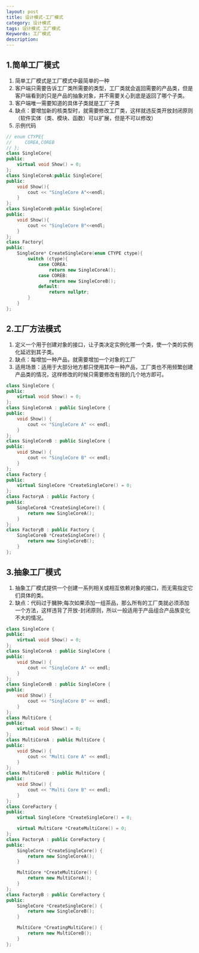 ```yaml
---
layout: post
title: 设计模式-工厂模式
category: 设计模式
tags: 设计模式 工厂模式
Keywords: 工厂模式
description:
---
```

## 1.简单工厂模式
1. 简单工厂模式是工厂模式中最简单的一种
2. 客户端只需要告诉工厂类所需要的类型，工厂类就会返回需要的产品类，但是客户端看到的只是产品的抽象对象，并不需要关心到底是返回了哪个子类。
3. 客户端唯一需要知道的具体子类就是工厂子类
4. 缺点：要增加新的核类型时，就需要修改工厂类，这样就违反类开放封闭原则（软件实体（类、模块、函数）可以扩展，但是不可以修改）
5. 示例代码
```cpp
// enum CTYPE{
//     COREA,COREB
// };
class SingleCore{
public:
    virtual void Show() = 0;
};
class SingleCoreA:public SingleCore{
public:
    void Show(){
        cout << "SingleCore A"<<endl;
    }
};
class SingleCoreB:public SingleCore{
public:
    void Show(){
        cout << "SingleCore B"<<endl;
    }
};
class Factory{
public:
    SingleCore* CreateSingleCore(enum CTYPE ctype){
        switch (ctype){
            case COREA:
                return new SingleCoreA();
            case COREB:
                return new SingleCoreB();
            default:
                return nullptr;
        }
    }
};
```

## 2.工厂方法模式
1. 定义一个用于创建对象的接口，让子类决定实例化哪一个类，使一个类的实例化延迟到其子类。
2. 缺点：每增加一种产品，就需要增加一个对象的工厂
3. 适用场景：适用于大部分地方都只使用其中一种产品，工厂类也不用频繁创建产品类的情况，这样修改的时候只需要修改有限的几个地方即可。
```cpp
class SingleCore {
public:
    virtual void Show() = 0;
};
class SingleCoreA : public SingleCore {
public:
    void Show() {
        cout << "SingleCore A" << endl;
    }
};
class SingleCoreB : public SingleCore {
public:
    void Show() {
        cout << "SingleCore B" << endl;
    }
};
class Factory {
public:
    virtual SingleCore *CreateSingleCore() = 0;
};
class FactoryA : public Factory {
public:
    SingleCoreA *CreateSingleCore() {
        return new SingleCoreA();
    }
};
class FactoryB : public Factory {
    SingleCoreB *CreateSingleCore() {
        return new SingleCoreB();
    }
};
```

## 3.抽象工厂模式
1. 抽象工厂模式提供一个创建一系列相关或相互依赖对象的接口，而无需指定它们具体的类。
2. 缺点：代码过于臃肿;每次如果添加一组茶品，那么所有的工厂类就必须添加一个方法，这样违背了开放-封闭原则，所以一般适用于产品组合产品族变化不大的情况。

```cpp
class SingleCore {
public:
    virtual void Show() = 0;
};
class SingleCoreA : public SingleCore {
public:
    void Show() {
        cout << "SingleCore A" << endl;
    }
};
class SingleCoreB : public SingleCore {
public:
    void Show() {
        cout << "SingleCore B" << endl;
    }
};
class MultiCore {
public:
    virtual void Show() = 0;
};
class MultiCoreA : public MultiCore {
public:
    void Show() {
        cout << "Multi Core A" << endl;
    }
};
class MultiCoreB : public MultiCore {
public:
    void Show() {
        cout << "Multi Core B" << endl;
    }
};
class CoreFactory {
public:
    virtual SingleCore *CreateSingleCore() = 0;

    virtual MultiCore *CreateMultiCore() = 0;
};
class FactoryA : public CoreFactory {
public:
    SingleCore *CreateSingleCore() {
        return new SingleCoreA();
    }

    MultiCore *CreateMultiCore() {
        return new MultiCoreA();
    }
};
class FactoryB : public CoreFactory {
public:
    SingleCore *CreateSingleCore() {
        return new SingleCoreB();
    }

    MultiCore *CreatingMultiCore() {
        return new MultiCoreB();
    }
};
```